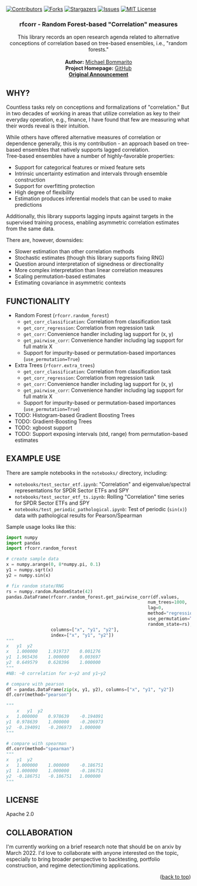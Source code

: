 <div id="top"></div>
<!--
*** Thanks for checking out the Best-README-Template. If you have a suggestion
*** that would make this better, please fork the repo and create a pull request
*** or simply open an issue with the tag "enhancement".
*** Don't forget to give the project a star!
*** Thanks again! Now go create something AMAZING! :D
-->

<!-- PROJECT SHIELDS -->
<!--
*** I'm using markdown "reference style" links for readability.
*** Reference links are enclosed in brackets [ ] instead of parentheses ( ).
*** See the bottom of this document for the declaration of the reference variables
*** for contributors-url, forks-url, etc. This is an optional, concise syntax you may use.
*** https://www.markdownguide.org/basic-syntax/#reference-style-links
-->
[![Contributors][contributors-shield]][contributors-url]
[![Forks][forks-shield]][forks-url]
[![Stargazers][stars-shield]][stars-url]
[![Issues][issues-shield]][issues-url]
[![MIT License][license-shield]][license-url]

<div align="center">
<h3 align="center">rfcorr - Random Forest-based "Correlation" measures</h3>
  <p align="center">
    This library records an open research agenda related to alternative conceptions of correlation based on tree-based ensembles, i.e., "random forests."     
    <br />
    <br />
    <strong>Author:</strong> <a href="https://www.linkedin.com/in/bommarito/">Michael Bommarito</a>
    <br />
    <strong>Project Homepage:</strong> <a href="https://github.com/mjbommar/rfcorr">GitHub</a>
    <br />
    <strong><a href="https://www.linkedin.com/posts/bommarito_github-mjbommarrfcorr-random-forest-based-activity-6899361292889460736-HhKp">Original Announcement</a></strong>
  </p>
</div>

## WHY?
Countless tasks rely on conceptions and formalizations of "correlation."  But in two decades of working in areas that utilize correlation
as key to their everyday operation, e.g., finance, I have found that few are measuring what their words reveal is their intuition.

While others have offered alternative measures of correlation or dependence generally, this is my contribution - an approach based on tree-based ensembles that natively supports lagged correlation.  
Tree-based ensembles have a number of highly-favorable properties:

 * Support for categorical features or mixed feature sets
 * Intrinsic uncertainty estimation and intervals through ensemble construction
 * Support for overfitting protection
 * High degree of flexibility
 * Estimation produces inferential models that can be used to make predictions

Additionally, this library supports lagging inputs against targets in the supervised training process, enabling asymmetric correlation estimates 
from the same data.

There are, however, downsides:

 * Slower estimation than other correlation methods
 * Stochastic estimates (though this library supports fixing RNG)
 * Question around interpretation of signedness or directionality
 * More complex interpretation than linear correlation measures
 * Scaling permutation-based estimates
 * Estimating covariance in asymmetric contexts 

## FUNCTIONALITY

 * Random Forest (`rfcorr.random_forest`)
   - `get_corr_classification`: Correlation from classification task
   - `get_corr_regression`: Correlation from regression task
   - `get_corr`: Convenience handler including lag support for (x, y)
   - `get_pairwise_corr`: Convenience handler including lag support for full matrix X
   - Support for impurity-based or permutation-based importances (`use_permutation=True`)
 * Extra Trees (`rfcorr.extra_trees`)
   - `get_corr_classification`: Correlation from classification task
   - `get_corr_regression`: Correlation from regression task
   - `get_corr`: Convenience handler including lag support for (x, y)
   - `get_pairwise_corr`: Convenience handler including lag support for full matrix X
   - Support for impurity-based or permutation-based importances (`use_permutation=True`)
 * TODO: Histogram-based Gradient Boosting Trees
 * TODO: Gradient-Boosting Trees
 * TODO: xgboost support
 * TODO: Support exposing intervals (std, range) from permutation-based estimates
  
## EXAMPLE USE

There are sample notebooks in the `notebooks/` directory, including:
* `notebooks/test_sector_etf.ipynb`: "Correlation" and eigenvalue/spectral representations for SPDR Sector ETFs and SPY 
* `notebooks/test_sector_etf_ts.ipynb`: Rolling "Correlation" time series for SPDR Sector ETFs and SPY
* `notebooks/test_periodic_pathological.ipynb`: Test of periodic (`sin(x)`) data with pathological results for Pearson/Spearman

Sample usage looks like this:
```python
import numpy
import pandas
import rfcorr.random_forest

# create sample data
x = numpy.arange(0, 8*numpy.pi, 0.1)
y1 = numpy.sqrt(x)
y2 = numpy.sin(x)

# fix random state/RNG
rs = numpy.random.RandomState(42)
pandas.DataFrame(rfcorr.random_forest.get_pairwise_corr(df.values, 
                                                      num_trees=1000,
                                                      lag=0,
                                                      method="regression", 
                                                      use_permutation=True,
                                                      random_state=rs),
                 columns=["x", "y1", "y2"],
                 index=["x", "y1", "y2"])
"""
x	y1	y2
x	1.000000	1.919737	0.001276
y1	1.965436	1.000000	0.003697
y2	0.649579	0.628396	1.000000
"""
#NB: ~0 correlation for x~y2 and y1~y2

# compare with pearson
df = pandas.DataFrame(zip(x, y1, y2), columns=["x", "y1", "y2"])
df.corr(method="pearson")

"""
	x	y1	y2
x	1.000000	0.978639	-0.194091
y1	0.978639	1.000000	-0.206973
y2	-0.194091	-0.206973	1.000000
"""

# compare with spearman
df.corr(method="spearman")
"""
x	y1	y2
x	1.000000	1.000000	-0.186751
y1	1.000000	1.000000	-0.186751
y2	-0.186751	-0.186751	1.000000
"""


```

## LICENSE
Apache 2.0

## COLLABORATION

I'm currently working on a brief research note that should be on arxiv by March 2022.  I'd love to collaborate with anyone interested on the topic,
especially to bring broader perspective to backtesting, portfolio construction, and regime detection/timing applications.

<p align="right">(<a href="#top">back to top</a>)</p>

<!-- MARKDOWN LINKS & IMAGES -->
<!-- https://www.markdownguide.org/basic-syntax/#reference-style-links -->

[contributors-shield]: https://img.shields.io/github/contributors/licensio/responsible-data-use-policy.svg?style=for-the-badge

[contributors-url]: https://github.com/licensio/responsible-data-use-policy/graphs/contributors

[forks-shield]: https://img.shields.io/github/forks/licensio/responsible-data-use-policy.svg?style=for-the-badge

[forks-url]: https://github.com/licensio/responsible-data-use-policy/network/members

[stars-shield]: https://img.shields.io/github/stars/licensio/responsible-data-use-policy.svg?style=for-the-badge

[stars-url]: https://github.com/licensio/responsible-data-use-policy/stargazers

[issues-shield]: https://img.shields.io/github/issues/licensio/responsible-data-use-policy.svg?style=for-the-badge

[issues-url]: https://github.com/licensio/responsible-data-use-policy/issues

[license-shield]: https://img.shields.io/github/license/licensio/responsible-data-use-policy.svg?style=for-the-badge

[license-url]: https://github.com/licensio/responsible-data-use-policy/blob/master/LICENSE.txt

[linkedin-shield]: https://img.shields.io/badge/-LinkedIn-black.svg?style=for-the-badge&logo=linkedin&colorB=555

[linkedin-url]: https://linkedin.com/in/linkedin_username

[product-screenshot]: images/screenshot.png